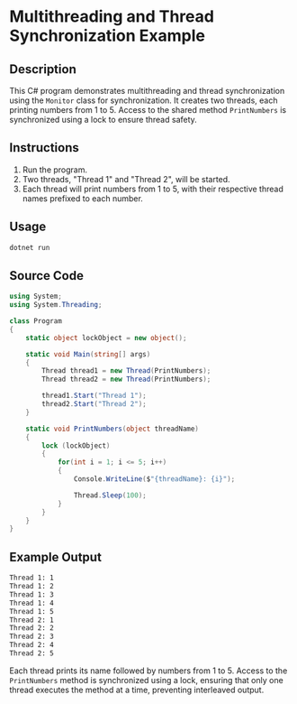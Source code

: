 # Multithreading and Thread Synchronization Example

## Description
This C# program demonstrates multithreading and thread synchronization using the `Monitor` class for synchronization. It creates two threads, each printing numbers from 1 to 5. Access to the shared method `PrintNumbers` is synchronized using a lock to ensure thread safety.

## Instructions
1. Run the program.
2. Two threads, "Thread 1" and "Thread 2", will be started.
3. Each thread will print numbers from 1 to 5, with their respective thread names prefixed to each number.

## Usage
```bash
dotnet run
```

## Source Code
```csharp
using System;
using System.Threading;

class Program
{
    static object lockObject = new object();

    static void Main(string[] args)
    {
        Thread thread1 = new Thread(PrintNumbers);
        Thread thread2 = new Thread(PrintNumbers);

        thread1.Start("Thread 1");
        thread2.Start("Thread 2");
    }

    static void PrintNumbers(object threadName)
    {
        lock (lockObject)
        {
            for(int i = 1; i <= 5; i++)
            {
                Console.WriteLine($"{threadName}: {i}");

                Thread.Sleep(100);
            }
        }
    }
}
```

## Example Output
```bash
Thread 1: 1
Thread 1: 2
Thread 1: 3
Thread 1: 4
Thread 1: 5
Thread 2: 1
Thread 2: 2
Thread 2: 3
Thread 2: 4
Thread 2: 5
```

Each thread prints its name followed by numbers from 1 to 5. Access to the `PrintNumbers` method is synchronized using a lock, ensuring that only one thread executes the method at a time, preventing interleaved output.